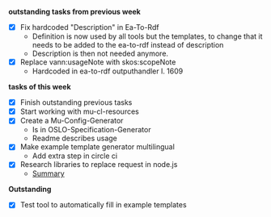 **outstanding tasks from previous week**  
* [x] Fix hardcoded "Description" in Ea-To-Rdf 
    * Definition is now used by all tools but the templates, to change that it needs to be added to the ea-to-rdf instead of description
    * Description is then not needed anymore.
* [x] Replace vann:usageNote with skos:scopeNote
    * Hardcoded in ea-to-rdf outputhandler l. 1609

**tasks of this week**  
* [x] Finish outstanding previous tasks
* [x] Start working with mu-cl-resources
* [x] Create a Mu-Config-Generator
    * Is in OSLO-Specification-Generator
    * Readme describes usage
* [x] Make example template generator multilingual
    * Add extra step in circle ci
* [x] Research libraries to replace request in node.js
    * [Summary](https://github.com/AnnemarieWittig/internship-diary/blob/main/Detailed%20Descriptions/Alternatives%20to%20Request.md)


**Outstanding**  
* [x] Test tool to automatically fill in example templates
